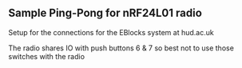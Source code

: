 
## Sample Ping-Pong for nRF24L01 radio

Setup for the connections for the EBlocks system at hud.ac.uk

The radio shares IO with push buttons 6 & 7 so best not to use those switches with the radio